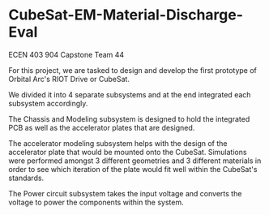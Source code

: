 # CubeSat-EM-Material-Discharge-Eval
ECEN 403 904 Capstone Team 44 

For this project, we are tasked to design and develop the first prototype of Orbital Arc's RIOT Drive or CubeSat.

We divided it into 4 separate subsystems and at the end integrated each subsystem accordingly.

The Chassis and Modeling subsystem is designed to hold the integrated PCB as well as the accelerator plates that are designed.

The accelerator modeling subsystem helps with the design of the accelerator plate that would be mounted onto the CubeSat.
Simulations were performed amongst 3 different geometries and 3 different materials in order to see which iteration of 
the plate would fit well within the CubeSat's standards. 

The Power circuit subsystem takes the input voltage and converts the voltage to power the components within the system.

